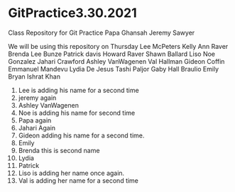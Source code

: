 # GitPractice3.30.2021

Class Repository for Git Practice
Papa Ghansah
Jeremy Sawyer

We will be using this repository on Thursday
Lee McPeters
Kelly Ann Raver
Brenda Lee Bunze
Patrick davis
Howard Raver
Shawn Ballard
Liso
Noe Gonzalez
Jahari Crawford
Ashley VanWagenen
Val Hallman
Gideon Coffin
Emmanuel Mandevu
Lydia De Jesus
Tashi Paljor
Gaby Hall
Braulio
Emily Bryan
Ishrat Khan

1. Lee is adding his name for a second time
2. jeremy again
3. Ashley VanWagenen
4. Noe is adding his name for second time
5. Papa again
6. Jahari Again 
7. Gideon adding his name for a second time.
8. Emily
9. Brenda this is second name
10. Lydia
11. Patrick
12. Liso is adding her name once again.
13. Val is adding her name for a second time
